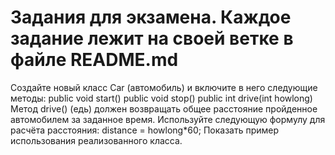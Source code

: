 # Задания для экзамена. Каждое задание лежит на своей ветке в файле README.md

Создайте новый класс Car (автомобиль) и включите в него следующие методы: 
public void start() 
public void stop() 
public int drive(int howlong) 
Метод drive() (едь) должен возвращать общее расстояние пройденное автомобилем за заданное время.  Используйте следующую формулу для расчёта расстояния: distance = howlong*60; Показать пример использования реализованного класса.

